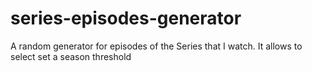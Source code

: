 # series-episodes-generator
A random generator for episodes of the Series that I watch. It allows to select set a season threshold
